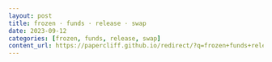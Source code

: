 ```yaml
---
layout: post
title: frozen · funds · release · swap
date: 2023-09-12
categories: [frozen, funds, release, swap]
content_url: https://papercliff.github.io/redirect/?q=frozen+funds+release+swap&tbs=cdr:1,cd_min:9/11/2023,cd_max:9/13/2023
---
```


